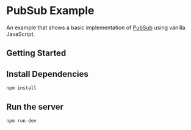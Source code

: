 # PubSub Example

An example that shows a basic implementation of [PubSub](https://en.wikipedia.org/wiki/Publish–subscribe_pattern) using vanilla JavaScript.

## Getting Started

## Install Dependencies

```
npm install
```

## Run the server

```
npm run dev
```
